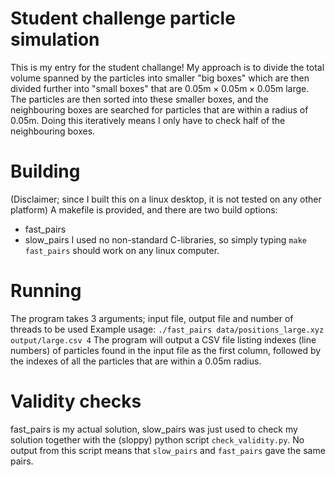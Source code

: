 # Student challenge particle simulation
This is my entry for the student challange!
My approach is to divide the total volume spanned by the particles into smaller "big boxes" which are then divided further into "small boxes" that are $0.05\text{m}\times0.05\text{m}\times0.05\text{m}$ large.
The particles are then sorted into these smaller boxes, and the neighbouring boxes are searched for particles that are within a radius of $0.05$m. Doing this iteratively means I only have to check half of the neighbouring boxes.

# Building
(Disclaimer; since I built this on a linux desktop, it is not tested on any other platform)
A makefile is provided, and there are two build options:
- fast_pairs
- slow_pairs
I used no non-standard C-libraries, so simply typing
`make fast_pairs`
should work on any linux computer.

# Running
The program takes 3 arguments; input file, output file and number of threads to be used
Example usage:
`./fast_pairs data/positions_large.xyz output/large.csv 4`
The program will output a CSV file listing indexes (line numbers) of particles found in the input file as the first column, followed by the indexes of all the particles that are within a $0.05$m radius.

# Validity checks
fast_pairs is my actual solution, slow_pairs was just used to check my solution together with the (sloppy) python script `check_validity.py`. No output from this script means that `slow_pairs` and `fast_pairs` gave the same pairs.

